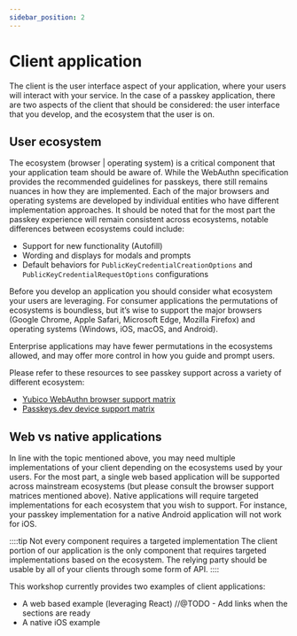 ```yaml
---
sidebar_position: 2
---
```


# Client application

The client is the user interface aspect of your application, where your users will interact with your service. In the case of a passkey application, there are two aspects of the client that should be considered: the user interface that you develop, and the ecosystem that the user is on.

## User ecosystem

The ecosystem (browser | operating system) is a critical component that your application team should be aware of. While the WebAuthn specification provides the recommended guidelines for passkeys, there still remains nuances in how they are implemented. Each of the major browsers and operating systems are developed by individual entities who have different implementation approaches. It should be noted that for the most part the passkey experience will remain consistent across ecosystems, notable differences between ecosystems could include:

- Support for new functionality (Autofill)
- Wording and displays for modals and prompts
- Default behaviors for `PublicKeyCredentialCreationOptions` and `PublicKeyCredentialRequestOptions` configurations

Before you develop an application you should consider what ecosystem your users are leveraging. For consumer applications the permutations of ecosystems is boundless, but it’s wise to support the major browsers (Google Chrome, Apple Safari, Microsoft Edge, Mozilla Firefox) and operating systems (Windows, iOS, macOS, and Android).

Enterprise applications may have fewer permutations in the ecosystems allowed, and may offer more control in how you guide and prompt users.

Please refer to these resources to see passkey support across a variety of different ecosystem:

- [Yubico WebAuthn browser support matrix](https://developers.yubico.com/WebAuthn/WebAuthn_Browser_Support/)
- [Passkeys.dev device support matrix](https://passkeys.dev/device-support/)

## Web vs native applications

In line with the topic mentioned above, you may need multiple implementations of your client depending on the ecosystems used by your users. For the most part, a single web based application will be supported across mainstream ecosystems (but please consult the browser support matrices mentioned above). Native applications will require targeted implementations for each ecosystem that you wish to support. For instance, your passkey implementation for a native Android application will not work for iOS.

::::tip Not every component requires a targeted implementation
The client portion of our application is the only component that requires targeted implementations based on the ecosystem. The relying party should be usable by all of your clients through some form of API.
::::

This workshop currently provides two examples of client applications:

- A web based example (leveraging React) //@TODO - Add links when the sections are ready
- A native iOS example
